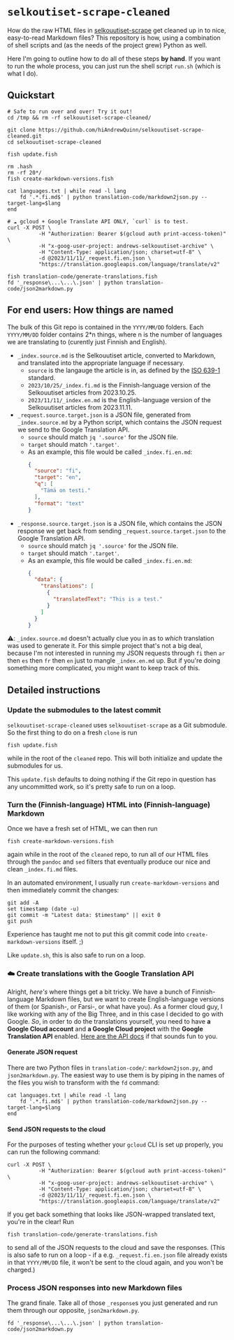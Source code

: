 # `selkoutiset-scrape-cleaned`

How do the raw HTML files in [selkouutiset-scrape](https://github.com/hiAndrewQuinn/selkouutiset-scrape) get cleaned up in to nice, easy-to-read Markdown files? This repository is how, using a combination of shell scripts and (as the needs of the project grew) Python as well.

Here I'm going to outline how to do all of these steps **by hand**. If you want to run the whole process, you can just run the shell script `run.sh` (which is what I do).

## Quickstart

```fish
# Safe to run over and over! Try it out!
cd /tmp && rm -rf selkouutiset-scrape-cleaned/ 

git clone https://github.com/hiAndrewQuinn/selkouutiset-scrape-cleaned.git
cd selkouutiset-scrape-cleaned

fish update.fish

rm .hash
rm -rf 20*/
fish create-markdown-versions.fish

cat languages.txt | while read -l lang
    fd '.*.fi.md$' | python translation-code/markdown2json.py --target-lang=$lang
end
```

```fish
# ☁️ gcloud + Google Translate API ONLY, `curl` is to test.
curl -X POST \
          -H "Authorization: Bearer $(gcloud auth print-access-token)" \
          -H "x-goog-user-project: andrews-selkouutiset-archive" \
          -H "Content-Type: application/json; charset=utf-8" \
          -d @2023/11/11/_request.fi.en.json \
          "https://translation.googleapis.com/language/translate/v2"

fish translation-code/generate-translations.fish
fd '_response\...\...\.json' | python translation-code/json2markdown.py
```

## For end users: How things are named

The bulk of this Git repo is contained in the `YYYY/MM/DD` folders. Each `YYYY/MM/DD` folder contains 2*n things, where n is the number of languages we are translating to (curently just Finnish and English).

- `_index.source.md` is the Selkouutiset article, converted to Markdown, and translated into the appropriate language if necessary.
  - `source` is the langauge the article is in, as defined by the [ISO 639-1](https://en.wikipedia.org/wiki/List_of_ISO_639-1_codes) standard.
  - `2023/10/25/_index.fi.md` is the Finnish-language version of the Selkouutiset articles from 2023.10.25.
  - `2023/11/11/_index.en.md` is the English-language version of the Selkouutiset articles from 2023.11.11.
- `_request.source.target.json` is a JSON file, generated from `_index.source.md` by a Python script, which contains the JSON request we send to the Google Translation API.
  - `source` should match `jq '.source'` for the JSON file.
  - `target` should match `'.target'`.
  - As an example, this file would be called `_index.fi.en.md`:
    ```json
    {
      "source": "fi",
      "target": "en",
      "q": [
        "Tämä on testi."
      ],
      "format": "text"
    }
    ```
- `_response.source.target.json` is a JSON file, which contains the JSON response we get back from sending `_request.source.target.json` to the Google Translation API.
  - `source` should match `jq '.source'` for the JSON file.
  - `target` should match `'.target'`.
  - As an example, this file would be called `_index.fi.en.md`:
    ```json
    {
      "data": {
        "translations": [
          {
            "translatedText": "This is a test."
          }
        ]
      }
    }
    ```

⚠️: `_index.source.md` doesn't actually clue you in as to _which_ translation was used to generate it. For this simple project that's not a big deal, because I'm not interested in running my JSON requests through `fi` then `ar` then `es` then `fr` then `en` just to mangle `_index.en.md` up. But if you're doing something more complicated, you might want to keep track of this.

## Detailed instructions

### Update the submodules to the latest commit

`selkouutiset-scrape-cleaned` uses `selkouutiset-scrape` as a Git submodule. So the first thing to do on a fresh `clone` is run

```fish
fish update.fish
```

while in the root of the `cleaned` repo. This will both initialize and update the submodules for us.

This `update.fish` defaults to doing nothing if the Git repo in question has any uncommitted work, so it's pretty safe to run on a loop.

### Turn the (Finnish-language) HTML into (Finnish-language) Markdown

Once we have a fresh set of HTML, we can then run

```fish
fish create-markdown-versions.fish
```

again while in the root of the `cleaned` repo, to run all of our HTML files through the `pandoc` and `sed` filters that eventually produce our nice and clean `_index.fi.md` files.

In an automated environment, I usually run `create-markdown-versions` and then immediately commit the changes:

```fish
git add -A
set timestamp (date -u)
git commit -m "Latest data: $timestamp" || exit 0
git push
```

Experience has taught me not to put this git commit code into `create-markdown-versions` itself. ;)

Like `update.sh`, this is also safe to run on a loop.

### ☁️ Create translations with the Google Translation API

Alright, *here's* where things get a bit tricky. We have a bunch of Finnish-language Markdown files, but we want to create English-language versions of them (or Spanish-, or Farsi-, or what have you). As a former cloud guy, I like working with any of the Big Three, and in this case I decided to go with Google. *So*, in order to do the translations yourself, you need to have **a Google Cloud account** and **a Google Cloud project** with the **Google Translation API** enabled. [Here are the API docs](https://cloud.google.com/translate/docs/) if that sounds fun to you.

#### Generate JSON request

There are two Python files in `translation-code/`: `markdown2json.py`, and `json2markdown.py`. The easiest way to use them is by piping in the names of the files you wish to transform with the `fd` command:

```fish
cat languages.txt | while read -l lang
    fd '.*.fi.md$' | python translation-code/markdown2json.py --target-lang=$lang
end
```

#### Send JSON requests to the cloud

For the purposes of testing whether your `gcloud` CLI is set up properly, you can run the following command:

```fish
curl -X POST \
          -H "Authorization: Bearer $(gcloud auth print-access-token)" \
          -H "x-goog-user-project: andrews-selkouutiset-archive" \
          -H "Content-Type: application/json; charset=utf-8" \
          -d @2023/11/11/_request.fi.en.json \
          "https://translation.googleapis.com/language/translate/v2"
```

If you get back something that looks like JSON-wrapped translated text, you're in the clear! Run

```fish
fish translation-code/generate-translations.fish
```

to send all of the JSON requests to the cloud and save the responses. (This is also safe to run on a loop - if a e.g. `_request.fi.en.json` file already exists in that `YYYY/MM/DD` file, it won't be sent to the cloud again, and you won't be charged.)

### Process JSON responses into new Markdown files

The grand finale. Take all of those `_response`s you just generated and run them through our opposite, `json2markdown.py`.

```fish
fd '_response\...\...\.json' | python translation-code/json2markdown.py
```
